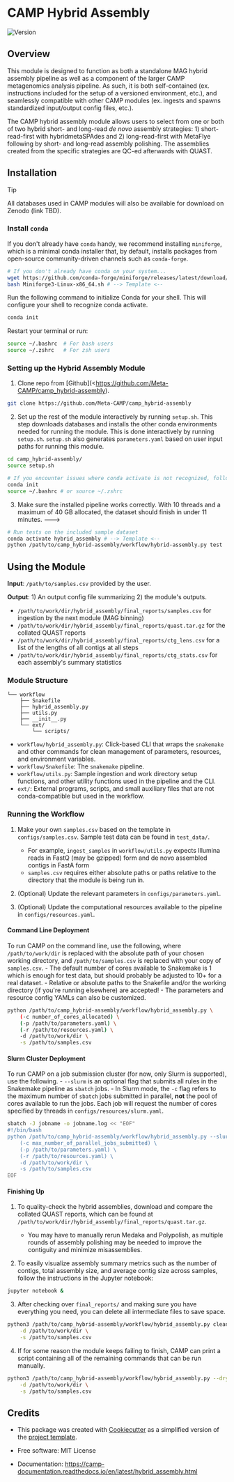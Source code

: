 # CAMP Hybrid Assembly


<!-- [![Documentation Status](https://img.shields.io/readthedocs/camp_hybrid-assembly)](https://camp-documentation.readthedocs.io/en/latest/hybrid_assembly.html) -->

![Version](https://img.shields.io/badge/version-0.1.0-brightgreen)

## Overview

This module is designed to function as both a standalone MAG hybrid assembly pipeline as well as a component of the larger CAMP metagenomics analysis pipeline. As such, it is both self-contained (ex. instructions included for the setup of a versioned environment, etc.), and seamlessly compatible with other CAMP modules (ex. ingests and spawns standardized input/output config files, etc.). 

The CAMP hybrid assembly module allows users to select from one or both of two hybrid short- and long-read _de novo_ assembly strategies: 1) short-read-first with hybridmetaSPAdes and 2) long-read-first with MetaFlye following by short- and long-read assembly polishing. The assemblies created from the specific strategies are QC-ed afterwards with QUAST.  

## Installation

> [!TIP]
> All databases used in CAMP modules will also be available for download on Zenodo (link TBD).

### Install `conda`

If you don't already have `conda` handy, we recommend installing `miniforge`, which is a minimal conda installer that, by default, installs packages from open-source community-driven channels such as `conda-forge`.
```Bash
# If you don't already have conda on your system...
wget https://github.com/conda-forge/miniforge/releases/latest/download/Miniforge3-Linux-x86_64.sh
bash Miniforge3-Linux-x86_64.sh # --> Template <--
```

Run the following command to initialize Conda for your shell. This will configure your shell to recognize conda activate. 
```Bash
conda init
```

Restart your terminal or run:
```Bash
source ~/.bashrc  # For bash users
source ~/.zshrc   # For zsh users
```
### Setting up the Hybrid Assembly Module

1. Clone repo from [Github](<https://github.com/Meta-CAMP/camp_hybrid-assembly). 
```Bash
git clone https://github.com/Meta-CAMP/camp_hybrid-assembly
```

2. Set up the rest of the module interactively by running `setup.sh`. This step downloads databases and installs the other conda environments needed for running the module. This is done interactively by running `setup.sh`. `setup.sh` also generates `parameters.yaml` based on user input paths for running this module.
```Bash
cd camp_hybrid-assembly/
source setup.sh

# If you encounter issues where conda activate is not recognized, follow these steps to properly initialize Conda
conda init
source ~/.bashrc # or source ~/.zshrc
```

3. Make sure the installed pipeline works correctly. With 10 threads and a maximum of 40 GB allocated, the dataset should finish in under 11 minutes.
--->
```Bash
# Run tests on the included sample dataset
conda activate hybrid_assembly # --> Template <--
python /path/to/camp_hybrid-assembly/workflow/hybrid-assembly.py test 
```

## Using the Module

**Input**: `/path/to/samples.csv` provided by the user.

**Output**: 1) An output config file summarizing 2) the module's outputs. 

- `/path/to/work/dir/hybrid_assembly/final_reports/samples.csv` for ingestion by the next module (MAG binning)
- `/path/to/work/dir/hybrid_assembly/final_reports/quast.tar.gz` for the collated QUAST reports
- `/path/to/work/dir/hybrid_assembly/final_reports/ctg_lens.csv` for a list of the lengths of all contigs at all steps
- `/path/to/work/dir/hybrid_assembly/final_reports/ctg_stats.csv` for each assembly's summary statistics

### Module Structure
```
└── workflow
    ├── Snakefile
    ├── hybrid_assembly.py
    ├── utils.py
    ├── __init__.py
    └── ext/
        └── scripts/
```
- `workflow/hybrid_assembly.py`: Click-based CLI that wraps the `snakemake` and other commands for clean management of parameters, resources, and environment variables.
- `workflow/Snakefile`: The `snakemake` pipeline. 
- `workflow/utils.py`: Sample ingestion and work directory setup functions, and other utility functions used in the pipeline and the CLI.
- `ext/`: External programs, scripts, and small auxiliary files that are not conda-compatible but used in the workflow.

### Running the Workflow

1. Make your own `samples.csv` based on the template in `configs/samples.csv`. Sample test data can be found in `test_data/`. 
    - For example, `ingest_samples` in `workflow/utils.py` expects Illumina reads in FastQ (may be gzipped) form and de novo assembled contigs in FastA form
    - `samples.csv` requires either absolute paths or paths relative to the directory that the module is being run in.

2. (Optional) Update the relevant parameters in `configs/parameters.yaml`.

3. (Optional) Update the computational resources available to the pipeline in `configs/resources.yaml`. 

#### Command Line Deployment

To run CAMP on the command line, use the following, where `/path/to/work/dir` is replaced with the absolute path of your chosen working directory, and `/path/to/samples.csv` is replaced with your copy of `samples.csv`. 
    - The default number of cores available to Snakemake is 1 which is enough for test data, but should probably be adjusted to 10+ for a real dataset.
    - Relative or absolute paths to the Snakefile and/or the working directory (if you're running elsewhere) are accepted!
    - The parameters and resource config YAMLs can also be customized.
```Bash
python /path/to/camp_hybrid-assembly/workflow/hybrid_assembly.py \
    (-c number_of_cores_allocated) \
    (-p /path/to/parameters.yaml) \
    (-r /path/to/resources.yaml) \
    -d /path/to/work/dir \
    -s /path/to/samples.csv
```

#### Slurm Cluster Deployment

To run CAMP on a job submission cluster (for now, only Slurm is supported), use the following.
    - `--slurm` is an optional flag that submits all rules in the Snakemake pipeline as `sbatch` jobs. 
    - In Slurm mode, the `-c` flag refers to the maximum number of `sbatch` jobs submitted in parallel, **not** the pool of cores available to run the jobs. Each job will request the number of cores specified by threads in `configs/resources/slurm.yaml`.
```Bash
sbatch -J jobname -o jobname.log << "EOF"
#!/bin/bash
python /path/to/camp_hybrid-assembly/workflow/hybrid_assembly.py --slurm \
    (-c max_number_of_parallel_jobs_submitted) \
    (-p /path/to/parameters.yaml) \
    (-r /path/to/resources.yaml) \
    -d /path/to/work/dir \
    -s /path/to/samples.csv
EOF
```

#### Finishing Up

1. To quality-check the hybrid assemblies, download and compare the collated QUAST reports, which can be found at `/path/to/work/dir/hybrid_assembly/final_reports/quast.tar.gz`. 
    - You may have to manually rerun Medaka and Polypolish, as multiple rounds of assembly polishing may be needed to improve the contiguity and minimize misassemblies. 

2. To easily visualize assembly summary metrics such as the number of contigs, total assembly size, and average contig size across samples, follow the instructions in the Jupyter notebook:
```Bash
jupyter notebook &
```

3. After checking over `final_reports/` and making sure you have everything you need, you can delete all intermediate files to save space. 
```Bash
python3 /path/to/camp_hybrid-assembly/workflow/hybrid_assembly.py cleanup \
    -d /path/to/work/dir \
    -s /path/to/samples.csv
```

4. If for some reason the module keeps failing to finish, CAMP can print a script containing all of the remaining commands that can be run manually. 
```Bash
python3 /path/to/camp_hybrid-assembly/workflow/hybrid_assembly.py --dry_run \
    -d /path/to/work/dir \
    -s /path/to/samples.csv
```

## Credits

- This package was created with [Cookiecutter](https://github.com/cookiecutter/cookiecutter>) as a simplified version of the [project template](https://github.com/audreyr/cookiecutter-pypackage>).
 
- Free software: MIT License
- Documentation: https://camp-documentation.readthedocs.io/en/latest/hybrid_assembly.html



